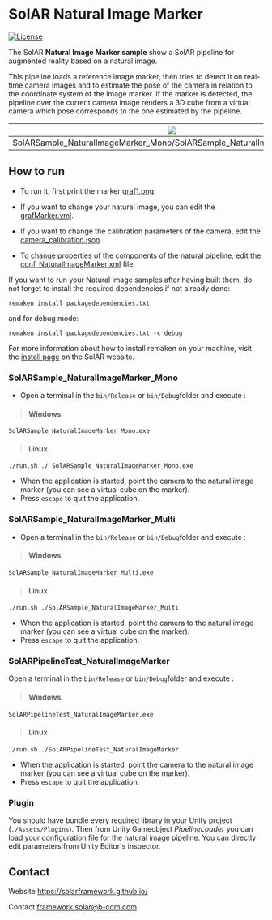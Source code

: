 # SolAR Natural Image Marker

[![License](https://img.shields.io/github/license/SolARFramework/NaturalImageMarker?style=flat-square&label=License)](https://www.apache.org/licenses/LICENSE-2.0)

The SolAR **Natural Image Marker sample** show a SolAR pipeline for augmented reality based on a natural image.
 
This pipeline loads a reference image marker, then tries to detect it on real-time camera images and to estimate the pose of the camera in relation to the coordinate system of the image marker. If the marker is detected, the pipeline over the current camera image renders a 3D cube from a virtual camera which pose corresponds to the one estimated by the pipeline.


| ![](./SolARSample_NaturalImageMarker_Mono/standalone.jpg) | ![](./SolARPipeline_NaturalImageMarker/plugin.jpg) |
|:-:|:-:|
| SolARSample_NaturalImageMarker_Mono/SolARSample_NaturalImageMarker_Multi | SolARPipeline_NaturalImageMarker | 


## How to run

* To run it, first print the marker [graf1.png](./SolARSample_NaturalImageMarker_Mono/graf1.png).

* If you want to change your natural image, you can edit the [grafMarker.yml](./SolARSample_NaturalImageMarker_Mono/grafMarker.yml).

* If you want to change the calibration parameters of the camera, edit the [camera_calibration.json](./SolARSample_NaturalImageMarker_Mono/camera_calibration.json).

* To change properties of the components of the natural pipeline, edit the [conf_NaturalImageMarker.xml](./SolARSample_NaturalImageMarker_Mono/conf_NaturalImageMarker.xml) file.

If you want to run your Natural image samples after having built them, do not forget to install the required dependencies if not already done:

<pre><code>remaken install packagedependencies.txt</code></pre>

and for debug mode:

<pre><code>remaken install packagedependencies.txt -c debug</code></pre>

For more information about how to install remaken on your machine, visit the [install page](https://solarframework.github.io/install/) on the SolAR website.

### SolARSample_NaturalImageMarker_Mono

* Open a terminal in the `bin/Release` or `bin/Debug`folder and execute :

> #### Windows
>
	SolARSample_NaturalImageMarker_Mono.exe

> #### Linux
>
	./run.sh ./	SolARSample_NaturalImageMarker_Mono.exe

*  When the application is started, point the camera to the natural image marker (you can see a virtual cube on the marker). 
* Press `escape` to quit the application.

### SolARSample_NaturalImageMarker_Multi

* Open a terminal in the `bin/Release` or `bin/Debug`folder and execute :

> #### Windows
>
	SolARSample_NaturalImageMarker_Multi.exe

> #### Linux
>
	./run.sh ./SolARSample_NaturalImageMarker_Multi

*  When the application is started, point the camera to the natural image marker (you can see a virtual cube on the marker). 
* Press `escape` to quit the application.

 ### SolARPipelineTest_NaturalImageMarker

Open a terminal in the `bin/Release` or `bin/Debug`folder and execute :

> #### Windows
>
	SolARPipelineTest_NaturalImageMarker.exe

> #### Linux
>
	./run.sh ./SolARPipelineTest_NaturalImageMarker   

*  When the application is started, point the camera to the natural image marker (you can see a virtual cube on the marker). 
* Press `escape` to quit the application.

### Plugin

You should have bundle every required library in your Unity project (`./Assets/Plugins`). Then from Unity Gameobject *PipelineLoader* you can load your configuration file for the natural image pipeline. You can directly edit parameters from Unity Editor's inspector.

## Contact 
Website https://solarframework.github.io/

Contact framework.solar@b-com.com




